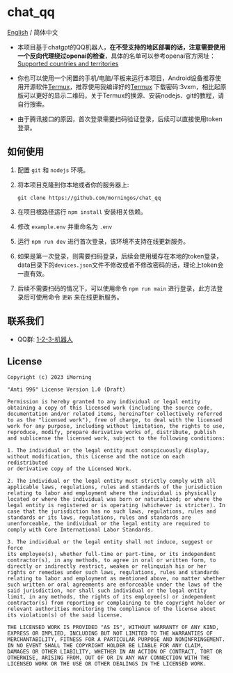 # chat_qq

[English](./README_EN.md) / 简体中文

- 本项目基于chatgpt的QQ机器人，**在不受支持的地区部署的话，注意需要使用一个反向代理绕过openai的检查**，具体的名单可以参考openai官方网址：[Supported countries and territories](https://platform.openai.com/docs/supported-countries/supported-countries-and-territories)

- 你也可以使用一个闲置的手机/电脑/平板来运行本项目，Android设备推荐使用开源软件[Termux](https://github.com/termux/termux-app)，推荐使用我编译好的[Termux](https://imorning.lanzouy.com/b071a31ng) 下载密码:3vxm，相比起原版可以更好的显示二维码，关于Termux的换源、安装nodejs、git的教程，请自行搜索。

- 由于腾讯接口的原因，首次登录需要扫码验证登录，后续可以直接使用token登录。

## 如何使用

1. 配置 `git` 和 `nodejs` 环境。

2. 将本项目克隆到你本地或者你的服务器上:

    ```shell
    git clone https://github.com/morningos/chat_qq
    ```

3. 在项目根路径运行 `npm install` 安装相关依赖。

4. 修改 `example.env` 并重命名为 `.env`

5. 运行 `npm run dev` 进行首次登录，该环境不支持在线更新服务。

6. 如果是第一次登录，则需要扫码登录，后续会使用缓存在本地的token登录，data目录下的`devices.json`文件不修改或者不修改密码的话，理论上token会一直有效。

7. 后续不需要扫码的情况下，可以使用命令 `npm run main` 进行登录，此方法登录后可使用命令 `更新` 来在线更新服务。

## 联系我们

- QQ群: [1-2-3-机器人](http://qm.qq.com/cgi-bin/qm/qr?_wv=1027&k=0twQYZARxuifyQgdGBadA1j0fz-Rthsx&authKey=3ztzFeeinhQFntTH6YucsapRbjWUyUSfznr1UdPdWb5F1TrrDofVEGwtu%2FNaz6Tw&noverify=0&group_code=828987674)

## License
```
Copyright (c) 2023 iMorning

"Anti 996" License Version 1.0 (Draft)

Permission is hereby granted to any individual or legal entity
obtaining a copy of this licensed work (including the source code,
documentation and/or related items, hereinafter collectively referred
to as the "licensed work"), free of charge, to deal with the licensed
work for any purpose, including without limitation, the rights to use,
reproduce, modify, prepare derivative works of, distribute, publish
and sublicense the licensed work, subject to the following conditions:

1. The individual or the legal entity must conspicuously display,
without modification, this License and the notice on each redistributed
or derivative copy of the Licensed Work.

2. The individual or the legal entity must strictly comply with all
applicable laws, regulations, rules and standards of the jurisdiction
relating to labor and employment where the individual is physically
located or where the individual was born or naturalized; or where the
legal entity is registered or is operating (whichever is stricter). In
case that the jurisdiction has no such laws, regulations, rules and
standards or its laws, regulations, rules and standards are
unenforceable, the individual or the legal entity are required to
comply with Core International Labor Standards.

3. The individual or the legal entity shall not induce, suggest or force
its employee(s), whether full-time or part-time, or its independent
contractor(s), in any methods, to agree in oral or written form, to
directly or indirectly restrict, weaken or relinquish his or her
rights or remedies under such laws, regulations, rules and standards
relating to labor and employment as mentioned above, no matter whether
such written or oral agreements are enforceable under the laws of the
said jurisdiction, nor shall such individual or the legal entity
limit, in any methods, the rights of its employee(s) or independent
contractor(s) from reporting or complaining to the copyright holder or
relevant authorities monitoring the compliance of the license about
its violation(s) of the said license.

THE LICENSED WORK IS PROVIDED "AS IS", WITHOUT WARRANTY OF ANY KIND,
EXPRESS OR IMPLIED, INCLUDING BUT NOT LIMITED TO THE WARRANTIES OF
MERCHANTABILITY, FITNESS FOR A PARTICULAR PURPOSE AND NONINFRINGEMENT.
IN NO EVENT SHALL THE COPYRIGHT HOLDER BE LIABLE FOR ANY CLAIM,
DAMAGES OR OTHER LIABILITY, WHETHER IN AN ACTION OF CONTRACT, TORT OR
OTHERWISE, ARISING FROM, OUT OF OR IN ANY WAY CONNECTION WITH THE
LICENSED WORK OR THE USE OR OTHER DEALINGS IN THE LICENSED WORK.
```